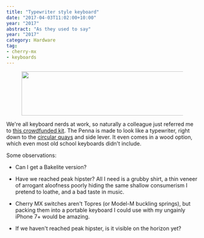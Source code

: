 ```yaml
---
title: "Typewriter style keyboard"
date: "2017-04-03T11:02:00+10:00"
year: "2017"
abstract: "As they used to say"
year: "2017"
category: Hardware
tag:
- cherry-mx
- keyboards
---
```

<figure><p><img src="https://rubenerd.com/files/2017/penna@1x.jpg" alt="" style="width:500px; height:116px" srcset="https://rubenerd.com/files/2017/penna@1x.jpg 1x, https://rubenerd.com/files/2017/penna@2x.jpg 2x" /></p></figure>

We're all keyboard nerds at work, so naturally a colleague just referred me to [this crowdfunded kit]. The Penna is made to look like a typewriter, right down to the [circular quays] and side lever. It even comes in a wood option, which even most old school keyboards didn't include.

Some observations:

* Can I get a Bakelite version?

* Have we reached peak hipster? All I need is a grubby shirt, a thin veneer of arrogant aloofness poorly hiding the same shallow consumerism I pretend to loathe, and a bad taste in music.

* Cherry MX switches aren't Topres (or Model-M buckling springs), but packing them into a portable keyboard I could use with my ungainly iPhone 7+ would be amazing.

* If we haven't reached peak hipster, is it visible on the horizon yet?

[this crowdfunded kit]: https://www.elretron.com/penna
[circular quays]: https://en.wikipedia.org/wiki/Circular_Quay

